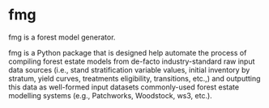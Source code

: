 # fmg
fmg is a forest model generator.

fmg is a Python package that is designed help automate the process of compiling forest estate models from de-facto industry-standard raw input data sources (i.e., stand stratification variable values, initial inventory by stratum, yield curves, treatments eligibility, transitions, etc.,) and outputting this data as well-formed input datasets commonly-used forest estate modelling systems (e.g., Patchworks, Woodstock, ws3, etc.).
